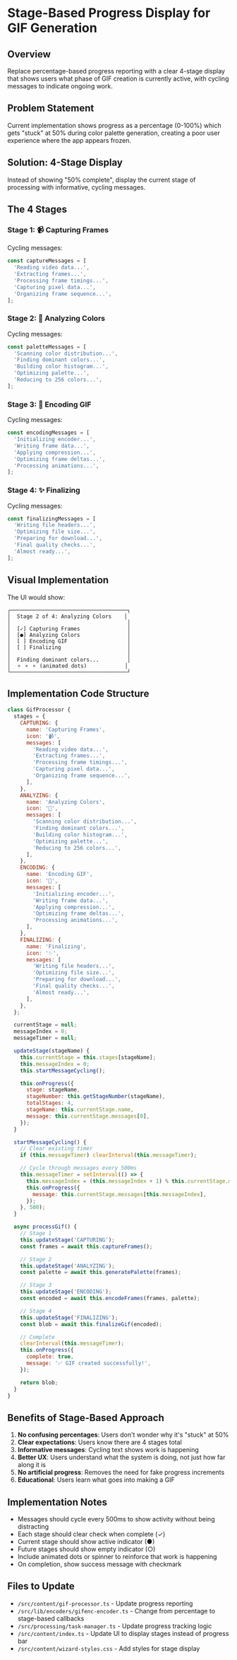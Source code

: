 # Stage-Based Progress Display for GIF Generation

## Overview

Replace percentage-based progress reporting with a clear 4-stage display that shows users what phase of GIF creation is currently active, with cycling messages to indicate ongoing work.

## Problem Statement

Current implementation shows progress as a percentage (0-100%) which gets "stuck" at 50% during color palette generation, creating a poor user experience where the app appears frozen.

## Solution: 4-Stage Display

Instead of showing "50% complete", display the current stage of processing with informative, cycling messages.

## The 4 Stages

### Stage 1: 📹 **Capturing Frames**

Cycling messages:

```javascript
const captureMessages = [
  'Reading video data...',
  'Extracting frames...',
  'Processing frame timings...',
  'Capturing pixel data...',
  'Organizing frame sequence...',
];
```

### Stage 2: 🎨 **Analyzing Colors**

Cycling messages:

```javascript
const paletteMessages = [
  'Scanning color distribution...',
  'Finding dominant colors...',
  'Building color histogram...',
  'Optimizing palette...',
  'Reducing to 256 colors...',
];
```

### Stage 3: 🔧 **Encoding GIF**

Cycling messages:

```javascript
const encodingMessages = [
  'Initializing encoder...',
  'Writing frame data...',
  'Applying compression...',
  'Optimizing frame deltas...',
  'Processing animations...',
];
```

### Stage 4: ✨ **Finalizing**

Cycling messages:

```javascript
const finalizingMessages = [
  'Writing file headers...',
  'Optimizing file size...',
  'Preparing for download...',
  'Final quality checks...',
  'Almost ready...',
];
```

## Visual Implementation

The UI would show:

```
┌─────────────────────────────────────┐
│  Stage 2 of 4: Analyzing Colors    │
│                                     │
│  [✓] Capturing Frames               │
│  [●] Analyzing Colors               │
│  [ ] Encoding GIF                   │
│  [ ] Finalizing                     │
│                                     │
│  Finding dominant colors...         │
│  ⚬ ⚬ ⚬ (animated dots)            │
└─────────────────────────────────────┘
```

## Implementation Code Structure

```javascript
class GifProcessor {
  stages = {
    CAPTURING: {
      name: 'Capturing Frames',
      icon: '📹',
      messages: [
        'Reading video data...',
        'Extracting frames...',
        'Processing frame timings...',
        'Capturing pixel data...',
        'Organizing frame sequence...',
      ],
    },
    ANALYZING: {
      name: 'Analyzing Colors',
      icon: '🎨',
      messages: [
        'Scanning color distribution...',
        'Finding dominant colors...',
        'Building color histogram...',
        'Optimizing palette...',
        'Reducing to 256 colors...',
      ],
    },
    ENCODING: {
      name: 'Encoding GIF',
      icon: '🔧',
      messages: [
        'Initializing encoder...',
        'Writing frame data...',
        'Applying compression...',
        'Optimizing frame deltas...',
        'Processing animations...',
      ],
    },
    FINALIZING: {
      name: 'Finalizing',
      icon: '✨',
      messages: [
        'Writing file headers...',
        'Optimizing file size...',
        'Preparing for download...',
        'Final quality checks...',
        'Almost ready...',
      ],
    },
  };

  currentStage = null;
  messageIndex = 0;
  messageTimer = null;

  updateStage(stageName) {
    this.currentStage = this.stages[stageName];
    this.messageIndex = 0;
    this.startMessageCycling();

    this.onProgress({
      stage: stageName,
      stageNumber: this.getStageNumber(stageName),
      totalStages: 4,
      stageName: this.currentStage.name,
      message: this.currentStage.messages[0],
    });
  }

  startMessageCycling() {
    // Clear existing timer
    if (this.messageTimer) clearInterval(this.messageTimer);

    // Cycle through messages every 500ms
    this.messageTimer = setInterval(() => {
      this.messageIndex = (this.messageIndex + 1) % this.currentStage.messages.length;
      this.onProgress({
        message: this.currentStage.messages[this.messageIndex],
      });
    }, 500);
  }

  async processGif() {
    // Stage 1
    this.updateStage('CAPTURING');
    const frames = await this.captureFrames();

    // Stage 2
    this.updateStage('ANALYZING');
    const palette = await this.generatePalette(frames);

    // Stage 3
    this.updateStage('ENCODING');
    const encoded = await this.encodeFrames(frames, palette);

    // Stage 4
    this.updateStage('FINALIZING');
    const blob = await this.finalizeGif(encoded);

    // Complete
    clearInterval(this.messageTimer);
    this.onProgress({
      complete: true,
      message: '✅ GIF created successfully!',
    });

    return blob;
  }
}
```

## Benefits of Stage-Based Approach

1. **No confusing percentages**: Users don't wonder why it's "stuck" at 50%
2. **Clear expectations**: Users know there are 4 stages total
3. **Informative messages**: Cycling text shows work is happening
4. **Better UX**: Users understand what the system is doing, not just how far along it is
5. **No artificial progress**: Removes the need for fake progress increments
6. **Educational**: Users learn what goes into making a GIF

## Implementation Notes

- Messages should cycle every 500ms to show activity without being distracting
- Each stage should clear check when complete (✓)
- Current stage should show active indicator (●)
- Future stages should show empty indicator (○)
- Include animated dots or spinner to reinforce that work is happening
- On completion, show success message with checkmark

## Files to Update

- `/src/content/gif-processor.ts` - Update progress reporting
- `/src/lib/encoders/gifenc-encoder.ts` - Change from percentage to stage-based callbacks
- `/src/processing/task-manager.ts` - Update progress tracking logic
- `/src/content/index.ts` - Update UI to display stages instead of progress bar
- `/src/content/wizard-styles.css` - Add styles for stage display
